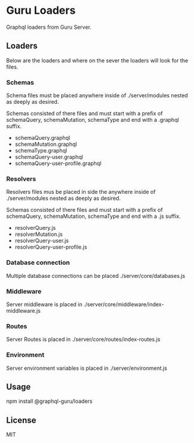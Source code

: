 # Guru Loaders

Graphql loaders from Guru Server.

## Loaders

Below are the loaders and where on the sever the loaders will look for the files.

### Schemas
Schema files must be placed anywhere inside of ./server/modules nested as deeply as desired.

Schemas consisted of there files and must start with a prefix of schemaQuery, schemaMutation, schemaType and end with a .graphql suffix.

- schemaQuery.graphql
- schemaMutation.graphql
- schemaType.graphql
- schemaQuery-user.graphql
- schemaQuery-user-profile.graphql

### Resolvers
Resolvers files mus be placed in side the anywhere inside of ./server/modules nested as deeply as desired.

Schemas consisted of there files and must start with a prefix of schemaQuery, schemaMutation, schemaType and end with a .js suffix.

- resolverQuery.js
- resolverMutation.js
- resolverQuery-user.js
- resolverQuery-user-profile.js

### Database connection
Multiple database connections can be placed ./server/core/databases.js


### Middleware
Server middleware is placed in ./server/core/middleware/index-middleware.js


### Routes
Server Routes is placed in ./server/core/routes/index-routes.js

### Environment
Server environment variables is placed in ./server/environment.js

## Usage
npm install @graphql-guru/loaders

## License
MIT

